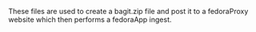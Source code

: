 These files are used to create a bagit.zip file and post it to a fedoraProxy website which then performs a fedoraApp ingest.
